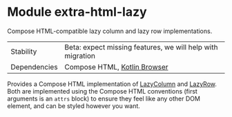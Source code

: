 # Module extra-html-lazy

Compose HTML-compatible lazy column and lazy row implementations.

|              |                                                                                                         |
|--------------|---------------------------------------------------------------------------------------------------------|
| Stability    | Beta: expect missing features, we will help with migration                                              |
| Dependencies | Compose HTML, [Kotlin Browser](https://github.com/JetBrains/kotlin-wrappers/tree/master/kotlin-browser) |

Provides a Compose HTML implementation of [LazyColumn](opensavvy.decouple.extra.html.lazy.LazyColumn) and [LazyRow](opensavvy.decouple.extra.html.lazy.LazyRow). Both are implemented using the Compose HTML conventions (first arguments is an `attrs` block) to ensure they feel like any other DOM element, and can be styled however you want.
